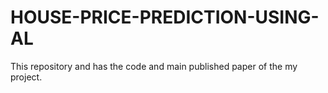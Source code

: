 # HOUSE-PRICE-PREDICTION-USING-AL

This repository and has the code and main published paper of the my project.
